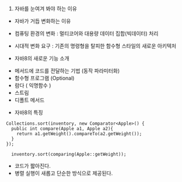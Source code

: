 1. 자바를 눈여겨 봐야 하는 이유
- 자바가 거듭 변화하는 이유

- 컴퓨팅 환경의 변화 : 멀티코어와 대용량 데이터 집합(빅데이터) 처리

- 시대적 변화 요구 : 기존의 명령형을 탈피한 함수형 스타일의 새로운 아키텍처

- 자바8의 새로운 기능 소개

 * 메서드에 코드를 전달하는 기법 (동작 파라미터화)
 * 함수형 프로그램 (Optional<T>)
 * 람다 ( 익명함수 )
 * 스트림
 * 디폴트 메서드
 
- 자바8의 특징
```
Collections.sort(inventory, new Comparator<Apple>() {
  public int compare(Apple a1, Apple a2){
    return a1.getWeight().compareTo(a2.getWeight());
  }
});
```

```
  inventory.sort(comparing(Apple::getWeight));
```

 * 코드가 짧아진다.
 * 병렬 실행이 새롭고 단순한 방식으로 제공된다.

 
